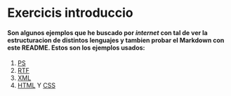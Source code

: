 # Exercicis introduccio
#### Son algunos ejemplos que he buscado por _internet_ con tal de ver la estructuracion de distintos lenguajes y tambien probar el Markdown con este **README**. Estos son los ejemplos usados:
1. [PS](https://github.com/RDAW1/Exercicis-introducci-/blob/master/Ejemplo%20PS.ps)
2. [RTF](https://github.com/RDAW1/Exercicis-introducci-/blob/master/Ejemplo%20RTF.rtf)
3. [XML](https://github.com/RDAW1/Exercicis-introducci-/blob/master/Ejemplo%20XML.xml)
4. [HTML](https://github.com/RDAW1/Exercicis-introducci-/blob/master/Ejemplo%20html.html) Y [CSS](https://github.com/RDAW1/Exercicis-introducci-/blob/master/ejemplocss.css)
